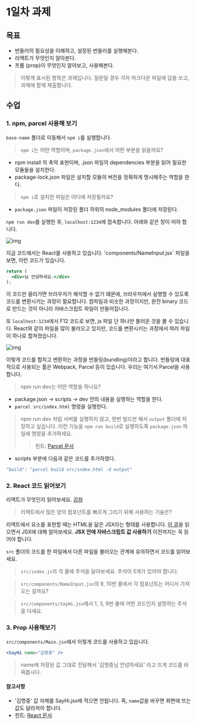 # 1일차 과제 
## 목표
- 번들러의 필요성을 이해하고, 설정된 번들러를 실행해본다.
- 리액트가 무엇인지 알아본다.
- 프롭 (prop)이 무엇인지 알아보고, 사용해본다.

> 이렇게 표시된 항목은 과제입니다.
> 질문일 경우 각자 마크다운 파일에 답을 쓰고, 과제에 함께 제출합니다.

## 수업
### 1. npm, parcel 사용해 보기
`base-name` 폴더로 이동해서 `npm i`를 실행합니다.

> `npm i`는 어떤 역할이며, `package.json`에서 어떤 부분을 읽을까요?
- npm install 의 축약 표현이며, .json 파일의 dependencies 부분을 읽어 필요한 모듈들을 설치한다.
- package-lock.json 파일은 설치할 모듈의 버전을 정확하게 명시해주는 역할을 한다.

> `npm i`로 설치한 파일은 어디에 저장될까요?
- `package.json` 파일이 저장된 폴더 하위의 node_modules 폴더에 저장된다.

`npm run dev`를 실행한 후, `localhost:1234`에 접속합니다. 아래와 같은 창이 떠야 합니다.

![img](imgs/start.png)

지금 코드에서는 React를 사용하고 있습니다. 'components/NameInput.jsx` 파일을 보면, 이런 코드가 있습니다.
```jsx
return (
  <div>님 안녕하세요.</div>
);
```
이 코드만 올라가면 브라우저가 해석할 수 없기 떄문에, 브라우저에서 실행할 수 있도록 코드를 변환시키는 과정이 필요합니다.
컴파일과 비슷한 과정이지만, 완전 binary 코드로 만드는 것이 아니라 자바스크립트 파일이 만들어집니다.

또 `localhost:1234`에서 F12 코드로 보면, js 파일 단 하나만 불러온 것을 볼 수 있습니다.
React와 같이 파일을 많이 불러오고 있지만, 코드를 변환시키는 과정에서 여러 파일이 하나로 합쳐졌습니다.

![img](imgs/bundling-src.png)

이렇게 코드를 합치고 변환하는 과정을 번들링(bundling)이라고 합니다.
번들링에 대표적으로 사용되는 툴은 Webpack, Parcel 등이 있습니다. 우리는 여기서 Parcel을 사용합니다.

> npm run dev는 어떤 역할을 하나요?
- package.json -> scripts -> dev 안의 내용을 실행하는 역할을 한다.
- `parcel src/index.html` 명령을 실행한다.

> npm run dev 처럼 서버를 실행하지 않고, 한번 빌드만 해서 `output` 폴더에 저장하고 싶습니다.
> 이런 기능을 `npm run build`로 실행하도록 `package.json` 파일에 명령을 추가하세요.
>> 힌트: [Parcel 문서](https://parceljs.org/cli.html)
- scripts 부분에 다음과 같은 코드를 추가하였다.
```javascript
"build": "parcel build src/index.html -d output"
```

### 2. React 코드 읽어보기

리액트가 무엇인지 읽어보세요.
[강좌](https://velopert.com/3612)

> 리액트에서 많은 양의 컴포넌트를 빠르게 그리기 위해 사용하는 기술은?

리액트에서 요소를 표현할 때는 HTML을 닮은 JSX라는 형태를 사용합니다.
[이 글](https://velopert.com/3626)을 읽으면서 JSX에 대해 알아보세요.
**JSX 안에 자바스크립트 값 사용하기** 이전까지는 꼭 읽어야 합니다.

`src` 폴더의 코드를 한 파일에서 다른 파일을 불러오는 관계에 유의하면서 코드를 읽어보세요.

> `src/index.js`의 각 줄에 주석을 달아보세요. 주석이 5개가 있어야 합니다.

> `src/components/NameInput.jsx`의 9, 10번 줄에서 각 컴포넌트는 어디서 가져오는 걸까요?

> `src/components/SayHi.jsx`에서 1, 3, 9번 줄에 어떤 코드인지 설명하는 주석을 다세요.

### 3. Prop 사용해보기

`src/components/Main.jsx`에서 이렇게 코드를 사용하고 있습니다.

```jsx
<SayHi name="김명중" />
```
> name에 저장된 값 그대로 전달해서 '김명중님 안녕하세요' 라고 뜨게 코드를 바꿔봅시다.

#### 참고사항
- '김명중' 값 자체를 SayHi.jsx에 적으면 안됩니다. 즉, `name`값을 바꾸면 화면에 뜨는 값도 달라져아 합니다.
- 힌트: [React 문서](https://reactjs-kr.firebaseapp.com/tutorial/tutorial.html)
